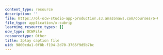 ```yaml
---
content_type: resource
description: ''
file: https://ol-ocw-studio-app-production.s3.amazonaws.com/courses/6-042j-mathematics-for-computer-science-spring-2015/9800cda10f8bf1942d703765f9d5b7bc_5hETv64GIuE.srt
file_type: application/x-subrip
learning_resource_types: []
ocw_type: OCWFile
resourcetype: Other
title: 3play caption file
uid: 9800cda1-0f8b-f194-2d70-3765f9d5b7bc
---
```

